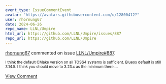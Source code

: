 ```yaml
---
event_type: IssueCommentEvent
avatar: "https://avatars.githubusercontent.com/u/12800412?"
user: rhornung67
date: 2024-06-26
repo_name: LLNL/Umpire
html_url: https://github.com/LLNL/Umpire/issues/887
repo_url: https://github.com/LLNL/Umpire
---
```


<a href='https://github.com/rhornung67' target='_blank'>rhornung67</a> commented on issue <a href='https://github.com/LLNL/Umpire/issues/887' target='_blank'>LLNL/Umpire#887</a>.

<small>I think the default CMake version on all TOSS4 systems is sufficient. Blueos default is still 3.14.5. I think you should move to 3.23.x as the minimum there....</small>

<a href='https://github.com/LLNL/Umpire/issues/887' target='_blank'>View Comment</a>